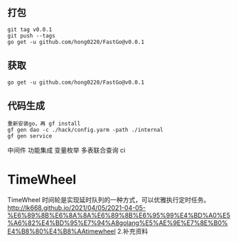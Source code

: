 ## 打包

```
git tag v0.0.1
git push --tags
go get -u github.com/hong0220/FastGo@v0.0.1
```

## 获取

```
go get -u github.com/hong0220/FastGo@v0.0.1
```

## 代码生成

```
重新安装go，再 gf install
gf gen dao -c ./hack/config.yarm -path ./internal
gf gen service
```


中间件
功能集成
变量枚举
多表联合查询
ci

# TimeWheel
TimeWheel 时间轮是实现延时队列的一种方式，可以优雅执行定时任务。
http://lk668.github.io/2021/04/05/2021-04-05-%E6%89%8B%E6%8A%8A%E6%89%8B%E6%95%99%E4%BD%A0%E5%A6%82%E4%BD%95%E7%94%A8golang%E5%AE%9E%E7%8E%B0%E4%B8%80%E4%B8%AAtimewheel
2.补充资料